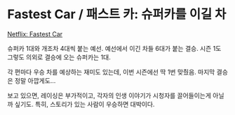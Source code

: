 # Fastest Car / 패스트 카: 슈퍼카를 이길 차

[Netflix: Fastest Car](https://www.netflix.com/title/80190009)

슈퍼카 1대와 개조차 4대씩 붙는 예선. 예선에서 이긴 차들 6대가 붙는 결승. 시즌 1도 그렇도 의외로 결승에 오는 슈퍼카는 1대.

각 편마다 우승 차를 예상하는 재미도 있는데, 이번 시즌에선 딱 1번 맞췄음. 마지막 결승은 정말 아깝게도...

보고 있으면, 레이싱은 부가적이고, 각자의 인생 이야기가 시청자를 끌어들이는게 아닐까 싶기도. 특히, 스토리가 있는 사람이 우승하면 대박이다.
